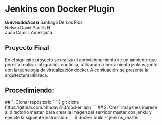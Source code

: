 # Jenkins con Docker Plugin
<b><i>Univesidad Icesi</i></b>
Santiago De Los Ríos<br>
Nelson David Padilla H.</br>
Juan Camilo Amezquita</br>
<h2>Proyecto Final</h2>
<p>En el siguiente proyecto se realiza el aprovicionamiento de un ambiente que permita realizar integración continua, utilizando la herramienta jenkins, junto con la tecnologia de virtualización docker. A contiuación, se presenta la arquitectura utilizada.</p>

<h2>Procedimiendo:</h2>
## 1. Clonar repositorio
```
$ git clone https://github.com/phndavid13/docker_app
```
## 2. Crear imagenes
Ingrese al directorio master, para crear la imagen del servidor master con jenkis y ejecute la siguiente instrucción:
```
$ docker build -t jenkins_master .
